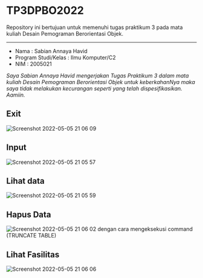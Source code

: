 # TP3DPBO2022
Repository ini bertujuan untuk memenuhi tugas praktikum 3 pada mata kuliah Desain Pemograman Berorientasi Objek. 

------------------

- Nama : Sabian Annaya Havid
- Program Studi/Kelas : Ilmu Komputer/C2
- NIM : 2005021

*Saya Sabian Annaya Havid mengerjakan Tugas Praktikum 3 dalam mata kuliah Desain Pemograman Berorientasi Objek untuk keberkahanNya maka saya tidak melakukan kecurangan seperti yang telah dispesifikasikan. Aamiin.*

## Exit

![Screenshot 2022-05-05 21 06 09](https://user-images.githubusercontent.com/99664611/166942373-8681af03-02de-436f-94a7-4fe6e8098d67.png)

## Input

![Screenshot 2022-05-05 21 05 57](https://user-images.githubusercontent.com/99664611/166942385-f757cbbf-7680-44b0-a1bc-50f2294a4378.png)

## Lihat data

![Screenshot 2022-05-05 21 05 59](https://user-images.githubusercontent.com/99664611/166942391-cf986e00-7c1b-48ea-a64d-95e940dd1b4c.png)

## Hapus Data 
![Screenshot 2022-05-05 21 06 02](https://user-images.githubusercontent.com/99664611/166942400-660c906e-74e2-48ea-a8b5-e821faf06bd7.png)
dengan cara mengeksekusi command (TRUNCATE TABLE)

## Lihat Fasilitas

![Screenshot 2022-05-05 21 06 06](https://user-images.githubusercontent.com/99664611/166942406-715ea828-99c4-4daf-beaa-010f06fe4fbe.png)
